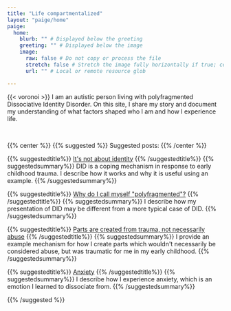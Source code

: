 ```yaml
---
title: "Life compartmentalized"
layout: "paige/home"
paige:
  home:
    blurb: "" # Displayed below the greeting
    greeting: "" # Displayed below the image
    image:
      raw: false # Do not copy or process the file
      stretch: false # Stretch the image fully horizontally if true; center the image otherwise
      url: "" # Local or remote resource glob

---
```


{{< voronoi >}}
I am an autistic person living with polyfragmented Dissociative Identity Disorder. 
On this site, I share my story and document my understanding of what factors shaped who I am and how I experience life. 

<br>

{{% center %}}
{{% suggested %}}
Suggested posts:
{{% /center %}}


{{% suggestedtitle%}}
[It's not about identity](posts/notaboutidentity/)
{{% /suggestedtitle%}}
{{% suggestedsummary%}}
DID is a coping mechanism in response to early childhood trauma. I describe how it works and why it is useful using an example.
{{% /suggestedsummary%}}

{{% suggestedtitle%}}
[Why do I call myself "polyfragmented"?](posts/polyfragmented/)
{{% /suggestedtitle%}}
{{% suggestedsummary%}}
I describe how my presentation of DID may be different from a more typical case of DID.
{{% /suggestedsummary%}}

{{% suggestedtitle%}}
[Parts are created from trauma, not necessarily abuse](posts/traveling/)
{{% /suggestedtitle%}}
{{% suggestedsummary%}}
I provide an example mechanism for how I create parts which wouldn't necessarily be considered abuse, but was traumatic for me in my early childhood.
{{% /suggestedsummary%}}

{{% suggestedtitle%}}
[Anxiety](posts/anxiety/)
{{% /suggestedtitle%}}
{{% suggestedsummary%}}
I describe how I experience anxiety, which is an emotion I learned to dissociate from.
{{% /suggestedsummary%}}

{{% /suggested %}}
